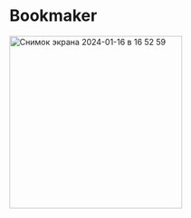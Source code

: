 # Bookmaker

<img width="305" alt="Снимок экрана 2024-01-16 в 16 52 59" src="https://github.com/Ketttt/Bookmaker/assets/109870039/eeb96c98-8d07-4e64-9274-3950446a07d2">
